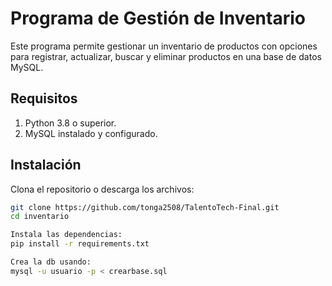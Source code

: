 # Programa de Gestión de Inventario

Este programa permite gestionar un inventario de productos con opciones para registrar, actualizar, buscar y eliminar productos en una base de datos MySQL.

## Requisitos

1. Python 3.8 o superior.
2. MySQL instalado y configurado.

## Instalación

Clona el repositorio o descarga los archivos:
   ```bash
   git clone https://github.com/tonga2508/TalentoTech-Final.git
   cd inventario

Instala las dependencias:
pip install -r requirements.txt

Crea la db usando:
mysql -u usuario -p < crearbase.sql
